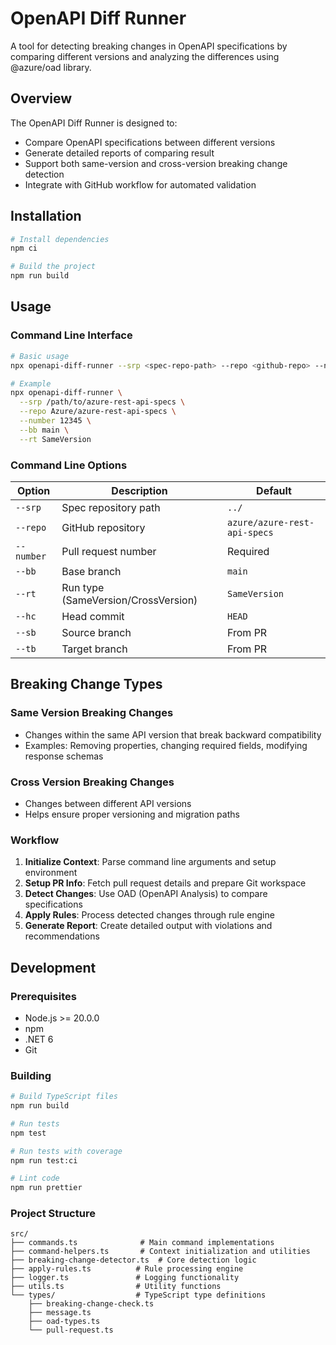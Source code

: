 # OpenAPI Diff Runner

A tool for detecting breaking changes in OpenAPI specifications by comparing different versions and analyzing the
 differences using @azure/oad library.

## Overview

The OpenAPI Diff Runner is designed to:

- Compare OpenAPI specifications between different versions
- Generate detailed reports of comparing result
- Support both same-version and cross-version breaking change detection
- Integrate with GitHub workflow for automated validation

## Installation

```bash
# Install dependencies
npm ci

# Build the project
npm run build
```

## Usage

### Command Line Interface

```bash
# Basic usage
npx openapi-diff-runner --srp <spec-repo-path> --repo <github-repo> --number <pr-number>

# Example
npx openapi-diff-runner \
  --srp /path/to/azure-rest-api-specs \
  --repo Azure/azure-rest-api-specs \
  --number 12345 \
  --bb main \
  --rt SameVersion
```

### Command Line Options

| Option | Description | Default |
|--------|-------------|---------|
| `--srp` | Spec repository path | `../` |
| `--repo` | GitHub repository | `azure/azure-rest-api-specs` |
| `--number` | Pull request number | Required |
| `--bb` | Base branch | `main` |
| `--rt` | Run type (SameVersion/CrossVersion) | `SameVersion` |
| `--hc` | Head commit | `HEAD` |
| `--sb` | Source branch | From PR |
| `--tb` | Target branch | From PR |

## Breaking Change Types

### Same Version Breaking Changes

- Changes within the same API version that break backward compatibility
- Examples: Removing properties, changing required fields, modifying response schemas

### Cross Version Breaking Changes

- Changes between different API versions
- Helps ensure proper versioning and migration paths

### Workflow

1. **Initialize Context**: Parse command line arguments and setup environment
2. **Setup PR Info**: Fetch pull request details and prepare Git workspace
3. **Detect Changes**: Use OAD (OpenAPI Analysis) to compare specifications
4. **Apply Rules**: Process detected changes through rule engine
5. **Generate Report**: Create detailed output with violations and recommendations

## Development

### Prerequisites

- Node.js >= 20.0.0
- npm
- .NET 6
- Git

### Building

```bash
# Build TypeScript files
npm run build

# Run tests
npm test

# Run tests with coverage
npm run test:ci

# Lint code
npm run prettier
```

### Project Structure

```
src/
├── commands.ts              # Main command implementations
├── command-helpers.ts       # Context initialization and utilities
├── breaking-change-detector.ts  # Core detection logic
├── apply-rules.ts          # Rule processing engine
├── logger.ts               # Logging functionality
├── utils.ts                # Utility functions
└── types/                  # TypeScript type definitions
    ├── breaking-change-check.ts
    ├── message.ts
    ├── oad-types.ts
    └── pull-request.ts
```
